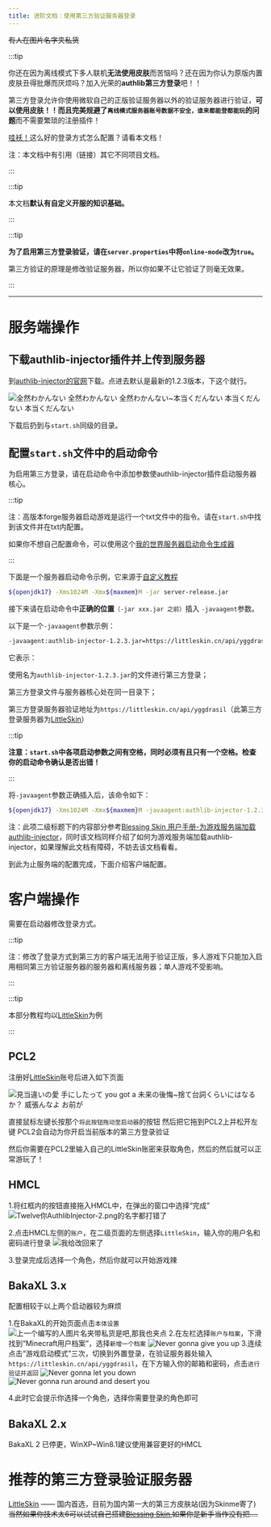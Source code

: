 ```yaml
---
title: 进阶文档：使用第三方验证服务器登录
---
```


~~有人在图片名字夹私货~~

:::tip

你还在因为离线模式下多人联机**无法使用皮肤**而苦恼吗？还在因为你认为原版内置皮肤丑得批爆而厌烦吗？加入光荣的**authlib第三方登录**吧！！

第三方登录允许你使用微软自己的正版验证服务器以外的验证服务器进行验证，**可以使用皮肤！！**而且**完美规避了`离线模式服务器账号数据不安全，谁来都能登都能玩`的问题**而不需要繁琐的注册插件！

[哇袄！](https://minecraft.net/zh-hans/)这么好的登录方式怎么配置？请看本文档！

注：本文档中有引用（链接）其它不同项目文档。

:::

:::tip

本文档**默认有自定义开服的知识基础。**

:::

:::tip

**为了启用第三方登录验证，请在`server.properties`中将`online-mode`改为`true`。**

第三方验证的原理是修改验证服务器，所以你如果不让它验证了则毫无效果。

:::

-----

# 服务端操作

## 下载authlib-injector插件并上传到服务器

到[authlib-injector的官网](https://authlib-injector.yushi.moe/)下载。点进去默认是最新的1.2.3版本，下这个就行。

![全然わかんない 全然わかんない 全然わかんない~本当くだんない 本当くだんない 本当くだんない](/img/pages/AuthlibInjector-1.png)

下载后扔到与`start.sh`同级的目录。

## 配置`start.sh`文件中的启动命令

为启用第三方登录，请在启动命令中添加参数使authlib-injector插件启动服务器核心。

:::tip

注：高版本forge服务器启动游戏是运行一个txt文件中的指令。请在`start.sh`中找到该文件并在txt内配置。

如果你不想自己配置命令，可以使用这个[我的世界服务器启动命令生成器](https://deploy-preview-60--lovely-jalebi-5579a8.netlify.app/minecraftbat)

:::

下面是一个服务器启动命令示例，它来源于[自定义教程](/docs/mcje/15-customization.md)

```sh
${openjdk17} -Xms1024M -Xmx${maxmem}M -jar server-release.jar
```

接下来请在启动命令中**正确的位置**`（-jar xxx.jar 之前）`插入 `-javaagent`参数。

以下是一个`-javaagent`参数示例：

```sh
-javaagent:authlib-injector-1.2.3.jar=https://littleskin.cn/api/yggdrasil 
```

它表示：

  使用名为`authlib-injector-1.2.3.jar`的文件进行第三方登录；
  
  第三方登录文件与服务器核心处在同一目录下；
  
  第三方登录服务器验证地址为`https://littleskin.cn/api/yggdrasil`（此第三方登录服务器为[LittleSkin](https://littleskin.cn/)）

:::tip

**注意：`start.sh`中各项启动参数之间有空格，同时必须有且只有一个空格。检查你的启动命令确认是否出错！**

:::

将`-javaagent`参数正确插入后，该命令如下：

```sh
${openjdk17} -Xms1024M -Xmx${maxmem}M -javaagent:authlib-injector-1.2.3.jar=https://littleskin.cn/api/yggdrasil -jar server-release.jar
```

注：此项二级标题下的内容部分参考[Blessing Skin 用户手册-为游戏服务端加载authlib-injector](https://blessing.netlify.app/yggdrasil-api/authlib-injector.html#%E4%B8%BA%E6%B8%B8%E6%88%8F%E6%9C%8D%E5%8A%A1%E7%AB%AF%E5%8A%A0%E8%BD%BD-authlib-injector)，同时该文档同样介绍了如何为游戏服务端加载authlib-injector，如果理解此文档有障碍，不妨去该文档看看。

到此为止服务端的配置完成，下面介绍客户端配置。

# 客户端操作

需要在启动器修改登录方式。

:::tip

注：修改了登录方式到第三方的客户端无法用于验证正版，多人游戏下只能加入启用相同第三方验证服务器的服务器和离线服务器；单人游戏不受影响。

:::

:::tip

本部分教程均以[LittleSkin](https://littleskin.cn)为例

:::

## PCL2

注册好[LittleSkin](https://littleskin.cn/)账号后进入如下页面

![見当違いの愛 手にしたって you got a 未来の後悔~捨て台詞くらいにはなるか？ 威張んなよ お前が](/img/pages/AuthlibInjector-2.png)

直接鼠标左键长按那个`将此按钮拖动至启动器`的按钮 然后把它拖到PCL2上并松开左键 PCL2会自动为你开启当前版本的第三方登录验证

然后你需要在PCL2里输入自己的LittleSkin账密来获取角色，然后的然后就可以正常游玩了！

## HMCL

1.将红框内的按钮直接拖入HMCL中，在弹出的窗口中选择“完成”
![Twelve你AuthlibInjector-2.png的名字都打错了](/img/pages/AuthlibInjector-3.png)
<!--好好好，你人还挺好的嘞-->
2.点击HMCL左侧的`账户`，在二级页面的左侧选择`LittleSkin`，输入你的用户名和密码进行登录
![我给改回来了](/img/pages/AuthlibInjector-4.png)     
<!--原神启动-->
<!---->
3.登录完成后选择一个角色，然后你就可以开始游戏辣

## BakaXL 3.x

配置相较于以上两个启动器较为麻烦

1.在BakaXL的开始页面点击`本体设置`
![上一个编写的人图片名夹带私货是吧,那我也夹点](/img/pages/AuthlibInjector-5.png)
2.在左栏选择`账户与档案`，下滑找到“Minecraft用户档案”，选择`新增一个档案`
![Never gonna give you up](/img/pages/AuthlibInjector-6.png)
3.连续点击“游戏启动模式”三次，切换到外置登录，在验证服务器处输入`https://littleskin.cn/api/yggdrasil`，在下方输入你的邮箱和密码，点击`进行验证并返回`
![Never gonna let you down](/img/pages/AuthlibInjector-7.png)
![Never gonna run around and desert you](/img/pages/AuthlibInjector-8.png)
<!--Never gonna make you cry-->
<!--Never gonna say good bye-->
<!--Never gonna tell a lie and hurt you-->
4.此时它会提示你选择一个角色，选择你需要登录的角色即可

## BakaXL 2.x
BakaXL 2 已停更，WinXP~Win8.1建议使用兼容更好的HMCL

# 推荐的第三方登录验证服务器

[LittleSkin](https://littleskin.cn/) —— 国内首选，目前为国内第一大的第三方皮肤站(因为Skinme寄了)  
~~当然如果你技术太6可以试试自己搭建[Blessing Skin](https://blessing.netlify.app/setup.html),如果你是新手当作没有把....~~
